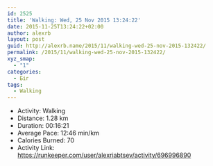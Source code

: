 ```yaml
---
id: 2525
title: 'Walking: Wed, 25 Nov 2015 13:24:22'
date: 2015-11-25T13:24:22+02:00
author: alexrb
layout: post
guid: http://alexrb.name/2015/11/walking-wed-25-nov-2015-132422/
permalink: /2015/11/walking-wed-25-nov-2015-132422/
xyz_smap:
  - "1"
categories:
  - Біг
tags:
  - Walking
---
```

<ul class="rk-list">
  <li class="rk-activity">
    Activity: Walking
  </li>
  <li class="rk-distance">
    Distance: 1.28 km
  </li>
  <li class="rk-duration">
    Duration: 00:16:21
  </li>
  <li class="rk-avg-pace">
    Average Pace: 12:46 min/km
  </li>
  <li class="rk-calories">
    Calories Burned: 70
  </li>
  <li class="rk-activity-link">
    Activity Link: <a href="https://runkeeper.com/user/alexriabtsev/activity/696996890">https://runkeeper.com/user/alexriabtsev/activity/696996890</a>
  </li>
</ul>